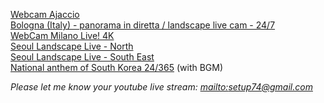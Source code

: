 <!--[Ajaccio Live](https://www.youtube.com/watch?v=sDNHnV4gL6k) (N/A 2019-03-26)  -->
[Webcam Ajaccio](https://www.youtube.com/watch?v=wxycl3WxDmc)  
[Bologna (Italy) - panorama in diretta / landscape live cam - 24/7](https://www.youtube.com/watch?v=K6_qnay-zQU)  
[WebCam Milano Live! 4K](https://www.youtube.com/watch?v=BtQOtzgZLhE)  
[Seoul Landscape Live - North](http://www.youtube.com/watch?v=V9uQRj1PNHs)  
[Seoul Landscape Live - South East](https://www.youtube.com/watch?v=JOAJlnmcCMY)  
[National anthem of South Korea 24/365](https://www.youtube.com/watch?v=7UgBPJ_QOEY) (with BGM)  

*Please let me know your youtube live stream: [mailto:setup74@gmail.com](mailto:setup74@gmail.com?subject=World%20Landscpae%20Live%20Registration)*
